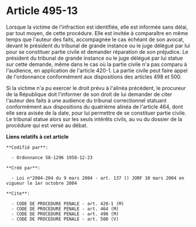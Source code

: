 # Article 495-13

Lorsque la victime de l'infraction est identifiée, elle est informée sans délai, par tout moyen, de cette procédure. Elle est
invitée à comparaître en même temps que l'auteur des faits, accompagnée le cas échéant de son avocat, devant le président du
tribunal de grande instance ou le juge délégué par lui pour se constituer partie civile et demander réparation de son
préjudice. Le président du tribunal de grande instance ou le juge délégué par lui statue sur cette demande, même dans le cas
où la partie civile n'a pas comparu à l'audience, en application de l'article 420-1. La partie civile peut faire appel de
l'ordonnance conformément aux dispositions des articles 498 et 500.

Si la victime n'a pu exercer le droit prévu à l'alinéa précédent, le procureur de la République doit l'informer de son droit
de lui demander de citer l'auteur des faits à une audience du tribunal correctionnel statuant conformément aux dispositions
du quatrième alinéa de l'article 464, dont elle sera avisée de la date, pour lui permettre de se constituer partie civile. Le
tribunal statue alors sur les seuls intérêts civils, au vu du dossier de la procédure qui est versé au débat.

**Liens relatifs à cet article**

	**Codifié par**:

	  - Ordonnance 58-1296 1958-12-23

	**Créé par**:

	  - Loi n°2004-204 du 9 mars 2004 - art. 137 () JORF 10 mars 2004 en vigueur le 1er octobre 2004

	**Cite**:

	  - CODE DE PROCEDURE PENALE - art. 420-1 (M)
	  - CODE DE PROCEDURE PENALE - art. 464 (M)
	  - CODE DE PROCEDURE PENALE - art. 498 (M)
	  - CODE DE PROCEDURE PENALE - art. 500 (V)
